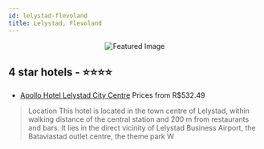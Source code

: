 ```yaml
---
id: lelystad-flevoland
title: Lelystad, Flevoland
---
```


<center><img src="https://i.travelapi.com/hotels/1000000/20000/14800/14734/88d78e26_z.jpg" alt="Featured Image" /></center>


##  4 star hotels - ⭐️⭐️⭐️⭐️

-    [Apollo Hotel Lelystad City Centre](https://us.hurb.com/hotels/lelystad/apollo-hotel-lelystad-city-centre-JNP-JP002630?cmp=18055) Prices from R$532.49
   > Location
This hotel is located in the town centre of Lelystad, within walking distance of the central station and 200 m from restaurants and bars. It lies in the direct vicinity of Lelystad Business Airport, the Bataviastad outlet centre, the theme park W
